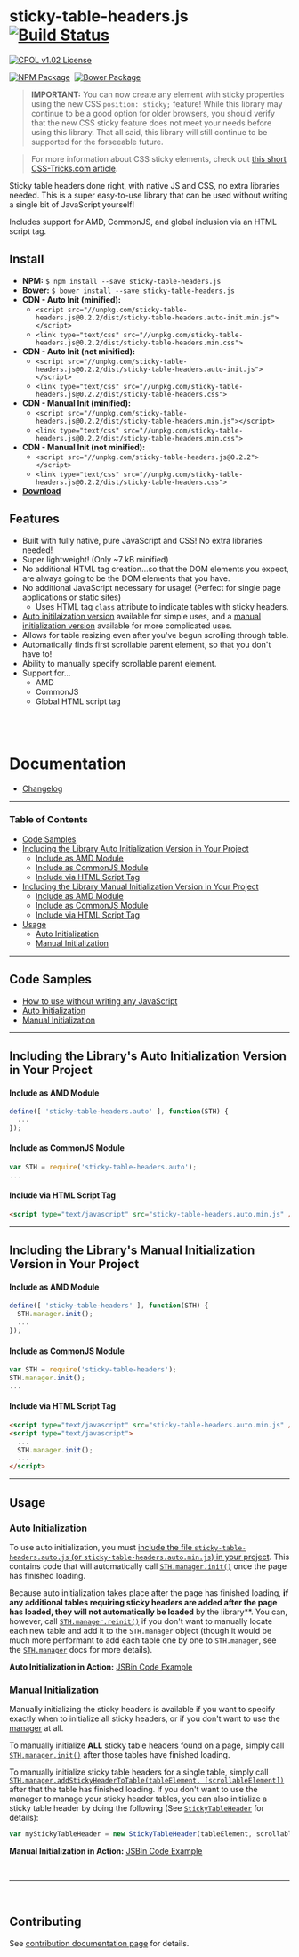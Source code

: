 
# sticky-table-headers.js [![Build Status](https://travis-ci.org/bsara/sticky-table-headers.js.svg?branch=master&style=flat-sqaure)](https://travis-ci.org/bsara/sticky-table-headers.js)


[![CPOL v1.02 License](https://img.shields.io/badge/license-CPOL--1.02-blue.svg?style=flat-square)](https://github.com/bsara/sticky-table-headers.js/blob/master/LICENSE.md)

[![NPM Package](https://img.shields.io/npm/v/sticky-table-headers.js.svg?style=flat-square)](https://www.npmjs.com/package/sticky-table-headers.js)&nbsp;
[![Bower Package](https://img.shields.io/bower/v/sticky-table-headers.js.svg?style=flat-square)](http://bower.io/search/?q=sticky-table-headers.js)

> **IMPORTANT:** You can now create any element with sticky properties using the new CSS `position: sticky;` feature! While
this library may continue to be a good option for older browsers, you should verify that the new CSS sticky feature
does not meet your needs before using this library. That all said, this library will still continue to be supported
for the forseeable future.

>For more information about CSS sticky elements, check out [this short CSS-Tricks.com article](https://css-tricks.com/position-sticky-2/).

Sticky table headers done right, with native JS and CSS, no extra libraries needed. This is a super easy-to-use library that can be used without writing a single bit of JavaScript yourself!

Includes support for AMD, CommonJS, and global inclusion via an HTML script tag.



## Install

- **NPM:** `$ npm install --save sticky-table-headers.js`
- **Bower:** `$ bower install --save sticky-table-headers.js`
- **CDN - Auto Init (minified):**
  - `<script src="//unpkg.com/sticky-table-headers.js@0.2.2/dist/sticky-table-headers.auto-init.min.js"></script>`
  - `<link type="text/css" src="//unpkg.com/sticky-table-headers.js@0.2.2/dist/sticky-table-headers.min.css">`
- **CDN - Auto Init (not minified):**
  - `<script src="//unpkg.com/sticky-table-headers.js@0.2.2/dist/sticky-table-headers.auto-init.js"></script>`
  - `<link type="text/css" src="//unpkg.com/sticky-table-headers.js@0.2.2/dist/sticky-table-headers.css">`
- **CDN - Manual Init (minified):**
  - `<script src="//unpkg.com/sticky-table-headers.js@0.2.2/dist/sticky-table-headers.min.js"></script>`
  - `<link type="text/css" src="//unpkg.com/sticky-table-headers.js@0.2.2/dist/sticky-table-headers.min.css">`
- **CDN - Manual Init (not minified):**
  - `<script src="//unpkg.com/sticky-table-headers.js@0.2.2"></script>`
  - `<link type="text/css" src="//unpkg.com/sticky-table-headers.js@0.2.2/dist/sticky-table-headers.css">`
- [**Download**](https://github.com/bsara/sticky-table-headers.js/releases)


## Features

- Built with fully native, pure JavaScript and CSS! No extra libraries needed!
- Super lightweight! (Only ~7 kB minified)
- No additional HTML tag creation...so that the DOM elements you expect, are always going to be the DOM elements that you have.
- No additional JavaScript necessary for usage! (Perfect for single page applications or static sites)
    - Uses HTML tag `class` attribute to indicate tables with sticky headers.
- [Auto initilaization version][auto-init-example] available for simple uses, and a [manual initialization version][manual-init-example] available for more complicated uses.
- Allows for table resizing even after you've begun scrolling through table.
- Automatically finds first scrollable parent element, so that you don't have to!
- Ability to manually specify scrollable parent element.
- Support for...
    - AMD
    - CommonJS
    - Global HTML script tag


<br/>
<br/>


# Documentation

- [Changelog](https://github.com/bsara/sticky-table-headers.js/blob/master/CHANGELOG.md)


---


### Table of Contents

- [Code Samples](#code-samples)
- [Including the Library Auto Initialization Version in Your Project](#including-the-library-auto-initialization-version-in-your-project)
    - [Include as AMD Module](#include-as-amd-module)
    - [Include as CommonJS Module](#include-as-commonjs-module)
    - [Include via HTML Script Tag](#include-via-html-script-tag)
- [Including the Library Manual Initialization Version in Your Project](#including-the-library-manual-initialization-version-in-your-project)
    - [Include as AMD Module](#include-as-amd-module)
    - [Include as CommonJS Module](#include-as-commonjs-module)
    - [Include via HTML Script Tag](#include-via-html-script-tag)
- [Usage](#usage)
    - [Auto Initialization](#auto-initialization)
    - [Manual Initialization](#manual-initialization)



---


## Code Samples

- [How to use without writing any JavaScript][auto-init-example]
- [Auto Initialization][auto-init-example]
- [Manual Initialization][manual-init-example]


---


## Including the Library's Auto Initialization Version in Your Project

#### Include as AMD Module

```javascript
define([ 'sticky-table-headers.auto' ], function(STH) {
  ...
});
```


#### Include as CommonJS Module

```javascript
var STH = require('sticky-table-headers.auto');
...
```


#### Include via HTML Script Tag

```html
<script type="text/javascript" src="sticky-table-headers.auto.min.js" />
```


---


## Including the Library's Manual Initialization Version in Your Project

#### Include as AMD Module

```javascript
define([ 'sticky-table-headers' ], function(STH) {
  STH.manager.init();
  ...
});
```


#### Include as CommonJS Module

```javascript
var STH = require('sticky-table-headers');
STH.manager.init();
...
```


#### Include via HTML Script Tag

```html
<script type="text/javascript" src="sticky-table-headers.auto.min.js" />
<script type="text/javascript">
  ...
  STH.manager.init();
  ...
</script>
```


---



## Usage

### Auto Initialization

To use auto initialization, you must [include the file `sticky-table-headers.auto.js`
(or `sticky-table-headers.auto.min.js`) in your project](#including-the-library-auto-initialization-version-in-your-project).
This contains code that will automatically call [`STH.manager.init()`][sth-manager-init] once the
page has finished loading.

Because auto initialization takes place after the page has finished loading, **if any
additional tables requiring sticky headers are added after the page has loaded, they
will not automatically be loaded** by the library**. You can, however, call
[`STH.manager.reinit()`][sth-manager-reinit] if you don't want to manually locate each new table and add
it to the `STH.manager` object (though it would be much more performant to add each
table one by one to `STH.manager`, see the [`STH.manager`][sth-manager] docs for more details).

**Auto Initialization in Action:** [JSBin Code Example][auto-init-example]


### Manual Initialization

Manually initializing the sticky headers is available if you want to specify exactly
when to initialize all sticky headers, or if you don't want to use the [manager][global-manager] at
all.

To manually initialize **ALL** sticky table headers found on a page, simply call
[`STH.manager.init()`][sth-manager-init] after those tables have finished loading.

To manually initialize sticky table headers for a single table, simply call
[`STH.manager.addStickyHeaderToTable(tableElement, [scrollableElement])`][sth-manager-add]
after that the table has finished loading. If you don't want to use the manager to manage
your sticky header tables, you can also initialize a sticky table header by doing the
following (See [`StickyTableHeader`][sth] for details):

```javascript
var myStickyTableHeader = new StickyTableHeader(tableElement, scrollableElement)
```

**Manual Initialization in Action:** [JSBin Code Example][manual-init-example]



<br/>

---

<br/>



## Contributing

See [contribution documentation page](https://github.com/bsara/sticky-table-headers.js/blob/master/CONTRIBUTING.md) for details.




[auto-init-example]:   http://jsbin.com/lizoyaw/edit?html,output   "Auto Init Example (JSBin)"
[manual-init-example]: http://jsbin.com/fuxuro/edit?html,js,output "Manual Init Example (JSBin)"

[global-manager]: http://bsara.github.io/sticky-table-headers.js/docs#global-manager "Global Sticky Table Headers Manager"

[sth]: http://bsara.github.io/sticky-table-headers.js/docs#sth "StickyTableHeader Object Definition"

[sth-manager]:        http://bsara.github.io/sticky-table-headers.js/docs#sth-manager        "StickyTableHeaderManager Object Definition"
[sth-manager-init]:   http://bsara.github.io/sticky-table-headers.js/docs#sth-manager-init   "StickyTableHeaderManager.prototype.init"
[sth-manager-reinit]: http://bsara.github.io/sticky-table-headers.js/docs#sth-manager-reinit "StickyTableHeaderManager.prototype.reinit"
[sth-manager-add]:    http://bsara.github.io/sticky-table-headers.js/docs#sth-manager-add    "StickyTableHeaderManager.prototype.addStickyHeaderToTable"
